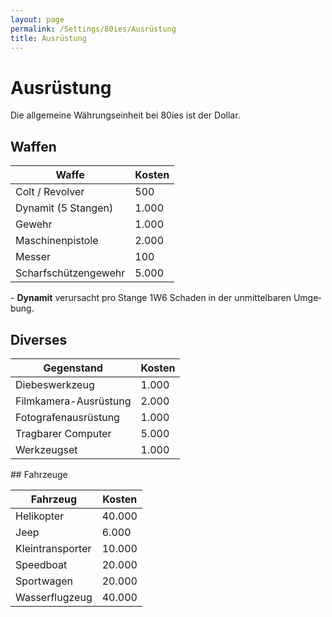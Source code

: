 ```yaml
---
layout: page
permalink: /Settings/80ies/Ausrüstung
title: Ausrüstung
---
```


# Ausrüstung

Die allgemeine Währungseinheit bei 80ies ist der Dollar.

## Waffen

<table>
<thead>
<tr><th>Waffe</th><th>Kosten</th></tr>
</thead>
<tbody>
<tr><td>Colt / Revolver</td><td>500</td></tr>
<tr><td>Dynamit (5 Stangen)</td><td>1.000</td></tr>
<tr><td>Gewehr</td><td>1.000</td></tr>
<tr><td>Maschinenpistole</td><td>2.000</td></tr>
<tr><td>Messer</td><td>100</td></tr>
<tr><td>Scharfschützengewehr</td><td>5.000</td></tr>
</tbody>
</table>
- <strong>Dynamit</strong> verursacht pro Stange 1W6 Schaden in der unmittelbaren Umge&shy;bung.

## Diverses

<table>
<thead>
<tr><th>Gegenstand</th><th>Kosten</th></tr>
</thead>
<tbody>
<tr><td>Diebeswerkzeug</td><td>1.000</td></tr>
<tr><td>Filmkamera-Ausrüstung</td><td>2.000</td></tr>
<tr><td>Fotografenausrüstung</td><td>1.000</td></tr>
<tr><td>Tragbarer Computer</td><td>5.000</td></tr>
<tr><td>Werkzeugset</td><td>1.000</td></tr>
</tbody>
</table>
## Fahrzeuge

<table>
<thead>
<tr><th>Fahrzeug</th><th>Kosten</th></tr>
</thead>
<tbody>
<tr><td>Helikopter</td><td>40.000</td></tr>
<tr><td>Jeep</td><td>6.000</td></tr>
<tr><td>Kleintransporter</td><td>10.000</td></tr>
<tr><td>Speedboat</td><td>20.000</td></tr>
<tr><td>Sportwagen</td><td>20.000</td></tr>
<tr><td>Wasserflugzeug</td><td>40.000</td></tr>
</tbody>
</table>
